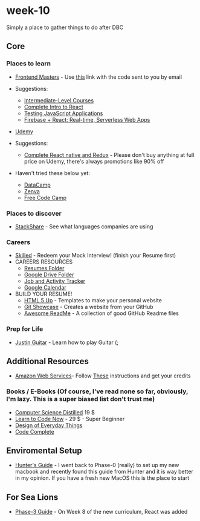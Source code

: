 # week-10
Simply a place to gather things to do after DBC
## Core
### Places to learn

- [Frontend Masters](https://frontendmasters.com/) - Use [this](https://frontendmasters.com/enroll/prepaid/) link with the code sent to you by email
- Suggestions: 
  - [Intermediate-Level Courses](https://frontendmasters.com/courses/#intermediate)
  - [Complete Intro to React](https://frontendmasters.com/courses/react/)
  - [Testing JavaScript Applications](https://frontendmasters.com/courses/testing-javascript/)
  - [Firebase + React: Real-time, Serverless Web Apps](https://frontendmasters.com/courses/firebase-react/)
  
- [Udemy](https://www.udemy.com/)
- Suggestions:  
  - [Complete React native and Redux](udemy.com/the-complete-react-native-and-redux-course/) - Please don't buy anything at full price on Udemy, there's always promotions like 90% off
- Haven't tried these below yet:
  - [DataCamp](https://www.datacamp.com/pricing) 
  -  [Zenva](https://academy.zenva.com/)
  - [Free Code Camp](https://www.freecodecamp.org/)


### Places to discover
- [StackShare](https://stackshare.io/) - See what languages companies are using

### Careers
- [Skilled](https://www.skilledinc.com/) - Redeem your Mock Interview! (finish your Resume first)
- CAREERS RESOURCES
  - [Resumes Folder](https://drive.google.com/drive/folders/0B-8NMt0t3FoBZFhpSzBUUWhqX0E)
  - [Google Drive Folder](https://drive.google.com/drive/folders/0B3_phrRE1e2HOWFMaTVfb0Nsbk0)
  - [Job and Activity Tracker](https://docs.google.com/spreadsheets/d/1u2cxtRDbGKo9BiAHgauQZFOdE4hvK_nU0YiVFK0_qro/edit#gid=894268417)
  - [Google Calendar](https://calendar.google.com/)
- BUILD YOUR RESUME!
  - [HTML 5 Up](https://html5up.net/) - Templates to make your personal website
  - [Git Showcase](https://www.gitshowcase.com) - Creates a website from your GitHub
  - [Awesome ReadMe](https://github.com/matiassingers/awesome-readme) - A collection of good GitHub Readme files

### Prep for Life

- [Justin Guitar](https://www.justinguitar.com/) - Learn how to play Guitar (;

## Additional Resources

- [Amazon Web Services](../resources/cool-stuff-in-rails.md)- Follow [These](https://docs.google.com/document/d/1RuabdIr_GTP09gqTqh_-RKQeKbSEo1NMrnbumVpokos/edit) instructions and get your credits
### Books / E-Books (Of course, I've read none so far, obviously, I'm lazy. This is a super biased list don't trust me)
- [Computer Science Distilled](https://www.youtube.com/watch?v=tvTRZJ-4EyI&list=RDtvTRZJ-4EyI) 19 $
- [Learn to Code Now](https://www.superhi.com/learn-to-code-now-book?utm_campaign=c88_25a_1606_Course_lookalikes_ccad&utm_medium=facebook_social&utm_source=facebook) - 29 $ - Super Beginner
- [Design of Everyday Things](https://www.amazon.com/Design-Everyday-Things-Revised-Expanded-ebook/dp/B06XCCZJ4L/ref=tmm_kin_swatch_0?_encoding=UTF8&qid=&sr=) 
- [Code Complete](https://www.amazon.com/Code-Complete-Practical-Handbook-Construction/dp/0735619670/ref=mt_paperback?_encoding=UTF8&me=)

## Enviromental Setup
 - [Hunter's Guide](https://github.com/bootcoder/ENV_Scratch_Setup) - I went back to Phase-0 (really) to set up my new macbook and recently found this guide from Hunter and it is way better in my opinion. If you have a fresh new MacOS this is the place to start
## For Sea Lions
- [Phase-3 Guide](https://github.com/nyc-fiddler-crabs-2017/phase-3-guide) - On Week 8 of the new curriculum, React was added

